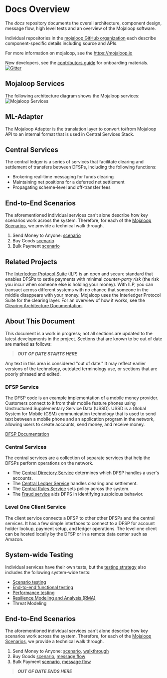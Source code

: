 # Docs Overview
The _docs_ repository documents the overall architecture, component design, message flow, high level tests and an overview of the Mojaloop software. 

Individual repositories in the [mojaloop GitHub organization](https://github.com/mojaloop/) each describe component-specific details including source and APIs.

For more information on mojaloop, see the https://mojaloop.io

New developers, see the [contributors guide](https://github.com/mojaloop/mojaloop/blob/master/contribute.md) for onboarding materials.
[![Gitter](https://badges.gitter.im/mojaloop/docs.svg)](https://gitter.im/mojaloop/docs?utm_source=badge&utm_medium=badge&utm_campaign=pr-badge)

## Mojaloop Services
The following architecture diagram shows the Mojaloop services:
![Mojaloop Services](https://github.com/mojaloop/docs/blob/master/Wiki/Mojaloop%20Services%20Overview.png)

## ML-Adapter
The Mojaloop Adapter is the translation layer to convert to/from Mojaloop API to an internal format that is used in Central Services Stack.

## Central Services
The central ledger is a series of services that facilitate clearing and settlement of transfers between DFSPs, including the following functions:

* Brokering real-time messaging for funds clearing
* Maintaining net positions for a deferred net settlement
* Propagating scheme-level and off-transfer fees

## End-to-End Scenarios
The aforementioned individual services can't alone describe how key scenarios work across the system. Therefore, for each of the [Mojaloop Scenarios](https://github.com/mojaloop/docs/blob/master/scenarios.md), we provide a technical walk through.

1. Send Money to Anyone: [scenario](https://github.com/mojaloop/Docs/blob/master/scenarios.md#send-money-to-anyone)
2. Buy Goods [scenario](https://github.com/mojaloop/Docs/blob/master/scenarios.md#buy-goods---pending-transactions)
3. Bulk Payment [scenario](https://github.com/mojaloop/Docs/blob/master/scenarios.md#bulk-payments)


## Related Projects
The [Interledger Protocol Suite](https://interledger.org/) (ILP) is an open and secure standard that enables DFSPs to settle payments with minimal _counter-party risk_ (the risk you incur when someone else is holding your money). With ILP, you can transact across different systems with no chance that someone in the middle disappears with your money. Mojaloop uses the Interledger Protocol Suite for the clearing layer. For an overview of how it works, see the [Clearing Architecture Documentation](https://github.com/mojaloop/Docs/blob/master/ILP/README.md).

## About This Document

This document is a work in progress; not all sections are updated to the latest developments in the project. Sections that are known to be out of date are marked as follows:

> ***OUT OF DATE STARTS HERE***

Any text in this area is considered "out of date." It may reflect earlier versions of the technology, outdated terminology use, or sections that are poorly phrased and edited.

### DFSP Service
The DFSP code is an example implementation of a mobile money provider. Customers connect to it from their mobile feature phones using Unstructured Supplementary Service Data (USSD). USSD is a Global System for Mobile (GSM) communication technology that is used to send text between a mobile phone and an application program in the network, allowing users to create accounts, send money, and receive money.

[DFSP Documentation](./DFSP)

### Central Services
The central services are a collection of separate services that help the DFSPs perform operations on the network.

- The [Central Directory Service](./CentralDirectory) determines which DFSP handles a user's accounts.
- The [Central Ledger Service](./CentralLedger) handles clearing and settlement.
- The [Central Rules Service](./CentralRules) sets policy across the system.
- The [Fraud service](https://github.com/mojaloop/central-fraud-sharing) aids DFPS in identifying suspicious behavior.

### Level One Client Service
The client service connects a DFSP to other other DFSPs and the central services. It has a few simple interfaces to connect to a DFSP for account holder lookup, payment setup, and ledger operations. The level one client can be hosted locally by the DFSP or in a remote data center such as Amazon.

## System-wide Testing
Individual services have their own tests, but the [testing strategy](https://github.com/mojaloop/mojaloop/blob/master/contribute/Testing-strategy.md) also includes the following system-wide tests:

- [Scenario testing](https://github.com/mojaloop/Docs/blob/master/test/end-to-end/readme.md)
- [End-to-end functional testing](https://github.com/mojaloop/docs/blob/master/test/ilp-integration/README.md)
- [Performance testing](https://github.com/mojaloop/Docs/blob/master/test/performance/Performance%20Testing%20Summary.pdf)
- [Resilience Modeling and Analysis (RMA)](https://github.com/mojaloop/Docs/blob/master/test/RMA.md)
- Threat Modeling

## End-to-End Scenarios
The aforementioned individual services can't alone describe how key scenarios work across the system. Therefore, for each of the [Mojaloop Scenarios](https://github.com/mojaloop/docs/blob/master/scenarios.md), we provide a technical walk through.

1. Send Money to Anyone: [scenario](https://github.com/mojaloop/Docs/blob/master/scenarios.md#send-money-to-anyone),  [walkthrough](https://github.com/mojaloop/docs/tree/master/DFSP#push-transfer-sequence-diagram)
2. Buy Goods [scenario](https://github.com/mojaloop/Docs/blob/master/scenarios.md#buy-goods---pending-transactions), [message flow](./DFSP/PendingTransactions/README.md)
3. Bulk Payment [scenario](https://github.com/mojaloop/Docs/blob/master/scenarios.md#bulk-payments), [message flow](./DFSP/BulkPayment/README.md)

> ***OUT OF DATE ENDS HERE***
